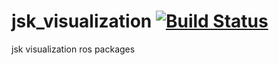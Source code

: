 jsk_visualization [![Build Status](https://travis-ci.org/jsk-ros-pkg/jsk_visualization.png?branch=master)](https://travis-ci.org/jsk-ros-pkg/jsk_visualization)
=================

jsk visualization ros packages
